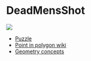 # DeadMensShot
<img src="https://mathworld.wolfram.com/images/eps-gif/PolygonUnfilled_1000.gif">

<ul>
    <li>
        <a href="https://www.codingame.com/ide/puzzle/dead-mens-shot">Puzzle</a>
    </li>
    <li>
        <a href="https://en.wikipedia.org/wiki/Point_in_polygon">Point in polygon wiki</a>
    </li>
    <li>
        <a href="https://www.topcoder.com/thrive/articles/Geometry%20Concepts%20part%202:%20%20Line%20Intersection%20and%20its%20Applications">Geometry concepts</a>
    </li>
</ul>
